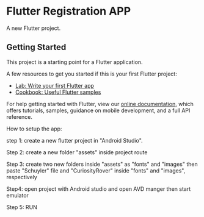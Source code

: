 # Flutter Registration APP

A new Flutter project.

## Getting Started

This project is a starting point for a Flutter application.

A few resources to get you started if this is your first Flutter project:

- [Lab: Write your first Flutter app](https://flutter.dev/docs/get-started/codelab)
- [Cookbook: Useful Flutter samples](https://flutter.dev/docs/cookbook)

For help getting started with Flutter, view our
[online documentation](https://flutter.dev/docs), which offers tutorials,
samples, guidance on mobile development, and a full API reference.


How to setup the app:

step 1: create a new flutter project in "Android Studio".

Step 2: create a new folder "assets" inside project route

Step 3: create two new folders inside "assets" as "fonts" and "images"
then paste "Schuyler" file and "CuriosityRover" inside "fonts" and "images", respectively

Step4: open project with Android studio and open AVD manger then start emulator

Step 5: RUN

